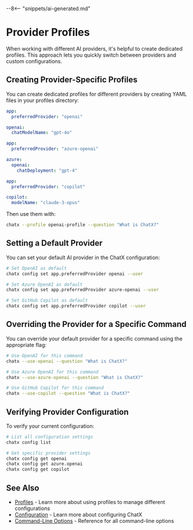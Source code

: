 --8<-- "snippets/ai-generated.md"

# Provider Profiles

When working with different AI providers, it's helpful to create dedicated profiles. This approach lets you quickly switch between providers and custom configurations.

## Creating Provider-Specific Profiles

You can create dedicated profiles for different providers by creating YAML files in your profiles directory:

```yaml title="openai-profile.yaml (in .chatx/profiles directory)"
app:
  preferredProvider: "openai"

openai:
  chatModelName: "gpt-4o"
```

```yaml title="azure-profile.yaml (in .chatx/profiles directory)"
app:
  preferredProvider: "azure-openai"

azure:
  openai:
    chatDeployment: "gpt-4"
```

```yaml title="copilot-profile.yaml (in .chatx/profiles directory)"
app:
  preferredProvider: "copilot"

copilot:
  modelName: "claude-3-opus"
```

Then use them with:

```bash
chatx --profile openai-profile --question "What is ChatX?"
```

## Setting a Default Provider

You can set your default AI provider in the ChatX configuration:

```bash
# Set OpenAI as default
chatx config set app.preferredProvider openai --user

# Set Azure OpenAI as default
chatx config set app.preferredProvider azure-openai --user

# Set GitHub Copilot as default
chatx config set app.preferredProvider copilot --user
```

## Overriding the Provider for a Specific Command

You can override your default provider for a specific command using the appropriate flag:

```bash
# Use OpenAI for this command
chatx --use-openai --question "What is ChatX?"

# Use Azure OpenAI for this command
chatx --use-azure-openai --question "What is ChatX?"

# Use GitHub Copilot for this command
chatx --use-copilot --question "What is ChatX?"
```

## Verifying Provider Configuration

To verify your current configuration:

```bash
# List all configuration settings
chatx config list

# Get specific provider settings
chatx config get openai
chatx config get azure.openai
chatx config get copilot
```

## See Also

* [Profiles](../advanced/profiles.md) - Learn more about using profiles to manage different configurations
* [Configuration](../usage/configuration.md) - Learn more about configuring ChatX
* [Command-Line Options](../reference/cli/index.md) - Reference for all command-line options